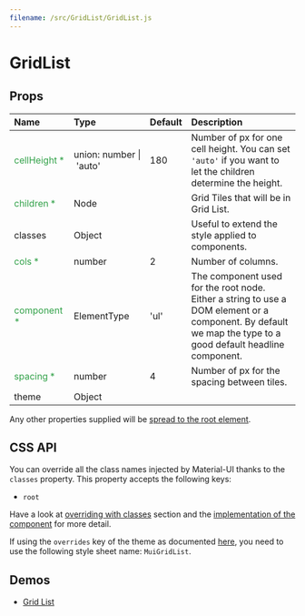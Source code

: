 ```yaml
---
filename: /src/GridList/GridList.js
---
```


<!--- This documentation is automatically generated, do not try to edit it. -->

# GridList



## Props

| Name | Type | Default | Description |
|:-----|:-----|:--------|:------------|
| <span style="color: #31a148">cellHeight *</span> | union:&nbsp;number&nbsp;&#124;<br>&nbsp;'auto'<br> | 180 | Number of px for one cell height. You can set `'auto'` if you want to let the children determine the height. |
| <span style="color: #31a148">children *</span> | Node |  | Grid Tiles that will be in Grid List. |
| classes | Object |  | Useful to extend the style applied to components. |
| <span style="color: #31a148">cols *</span> | number | 2 | Number of columns. |
| <span style="color: #31a148">component *</span> | ElementType | 'ul' | The component used for the root node. Either a string to use a DOM element or a component. By default we map the type to a good default headline component. |
| <span style="color: #31a148">spacing *</span> | number | 4 | Number of px for the spacing between tiles. |
| theme | Object |  |  |

Any other properties supplied will be [spread to the root element](/customization/api#spread).

## CSS API

You can override all the class names injected by Material-UI thanks to the `classes` property.
This property accepts the following keys:
- `root`

Have a look at [overriding with classes](/customization/overrides#overriding-with-classes) section
and the [implementation of the component](https://github.com/callemall/material-ui/tree/v1-beta/src/GridList/GridList.js)
for more detail.

If using the `overrides` key of the theme as documented
[here](/customization/themes#customizing-all-instances-of-a-component-type),
you need to use the following style sheet name: `MuiGridList`.

## Demos

- [Grid List](/demos/grid-list)

